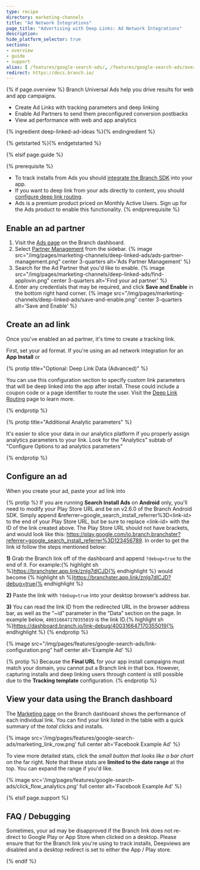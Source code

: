 ```yaml
---
type: recipe
directory: marketing-channels
title: "Ad Network Integrations"
page_title: "Advertising with Deep Links: Ad Network Integrations"
description:
hide_platform_selector: true
sections:
- overview
- guide
- support
alias: [ /features/google-search-ads/, /features/google-search-ads/overview/, /features/google-search-ads/guide/, /features/google-search-ads/support/ ]
redirect: https://docs.branch.io/
---
```


{% if page.overview %}
Branch Universal Ads help you drive results for web and app campaigns. 

- Create Ad Links with tracking parameters and deep linking
- Enable Ad Partners to send them preconfigured conversion postbacks
- View ad performance with web and app analytics

{% ingredient deep-linked-ad-ideas %}{% endingredient %}

{% getstarted %}{% endgetstarted %}

{% elsif page.guide %}

{% prerequisite %}
- To track installs from Ads you should [integrate the Branch SDK]({{base.url}}/getting-started/sdk-integration-guide) into your app.
- If you want to deep link from your ads directly to content, you should [configure deep link routing]({{base.url}}/getting-started/deep-link-routing).
- Ads is a premium product priced on Monthly Active Users. Sign up for the Ads product to enable this functionality. 
{% endprerequisite %}

## Enable an ad partner

1. Visit the [Ads page](https://dashboard.branch.io/ads) on the Branch dashboard.
1. Select [Partner Management](https://dashboard.branch.io/ads/partner-management) from the sidebar.
{% image src="/img/pages/marketing-channels/deep-linked-ads/ads-partner-management.png" center 3-quarters alt='Ads Partner Management' %}
1. Search for the Ad Partner that you'd like to enable.
{% image src="/img/pages/marketing-channels/deep-linked-ads/find-applovin.png" center 3-quarters alt='Find your ad partner' %}
1. Enter any credentials that may be required, and click **Save and Enable** in the bottom right hand corner.
{% image src="/img/pages/marketing-channels/deep-linked-ads/save-and-enable.png" center 3-quarters alt='Save and Enable' %}

## Create an ad link

Once you've enabled an ad partner, it's time to create a tracking link.

First, set your ad format. If you're using an ad network integration for an **App Install** or 


{% protip title="Optional: Deep Link Data (Advanced)" %}

You can use this configuration section to specify custom link parameters that will be deep linked into the app after install. These could include a coupon code or a page identifier to route the user. Visit the [Deep Link Routing]({{base.url}}/getting-started/deep-link-routing) page to learn more.

{% endprotip %}

{% protip title="Additional Analytic parameters" %}

It's easier to slice your data in our analytics platform if you properly assign analytics parameters to your link. Look for the "Analytics" subtab of "Configure Options to ad analytics parameters"

{% endprotip %}

## Configure an ad

When you create your ad, paste your ad link into 

{% protip %}
If you are running **Search Install Ads** on **Android** only, you'll need to modify your Play Store URL and be on v2.6.0 of the Branch Android SDK. Simply append &referrer=google_search_install_referrer%3D\<link-id\> to the end of your Play Store URL, but be sure to replace \<link-id\> with the ID of the link created above. The Play Store URL should not have brackets, and would look like this: https://play.google.com/io.branch.branchster?referrer=google_search_install_referrer%3D123456789. In order to get the link id follow the steps mentioned below:
	
**1)** Grab the Branch link off of the dashboard and append `?debug=true` to the end of it. For example:{% highlight sh %}https://branchster.app.link/znlg7dlCJD{% endhighlight %} would become {% highlight sh %}https://branchster.app.link/znlg7dlCJD?debug=true{% endhighlight %}

**2)** Paste the link with `?debug=true` into your desktop browser’s address bar.

**3)** You can read the link ID from the redirected URL in the browser address bar, as well as the “~id” parameter in the “Data” section on the page. In example below, `400316647170355019` is the link ID.{% highlight sh %}https://dashboard.branch.io/link-debug/400316647170355019{% endhighlight %}
{% endprotip %}

{% image src="/img/pages/features/google-search-ads/link-configuration.png" half center alt='Example Ad' %}

{% protip %}
Because the **Final URL** for your app install campaigns must match your domain, you cannot put a Branch link in that box. However, capturing installs and deep linking users through content is still possible due to the **Tracking template** configuration.
{% endprotip %}

## View your data using the Branch dashboard

The [Marketing page](https://dashboard.branch.io/#/marketing) on the Branch dashboard shows the performance of each individual link. You can find your link listed in the table with a quick summary of the _total_ clicks and installs.

{% image src='/img/pages/features/google-search-ads/marketing_link_row.png' full center alt='Facebook Example Ad' %}

To view more detailed stats, click the _small button that looks like a bar chart_ on the far right. Note that these stats are **limited to the date range** at the top. You can expand the range if you'd like.

{% image src='/img/pages/features/google-search-ads/click_flow_analytics.png' full center alt='Facebook Example Ad' %}

{% elsif page.support %}

## FAQ / Debugging

Sometimes, your ad may be disapproved if the Branch link does not re-direct to Google Play or App Store when clicked on a desktop. Please ensure that for the Branch link you're using to track installs, Deepviews are disabled and a desktop redirect is set to either the App / Play store.

{% endif %}
